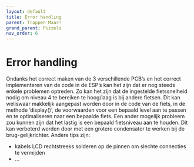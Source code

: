 ```yaml
---
layout: default
title: Error handling
parent: Trappen Maar!
grand_parent: Puzzels
nav_order: 6
---
```

# Error handling

Ondanks het correct maken van de 3 verschillende PCB’s en het correct implementeren van de code in de
ESP’s kan het zijn dat er nog steeds enkele problemen optreden.
Zo kan het zijn dat de ingestelde fietssnelheid nodig om niveau 4 te bereiken te hoog/laag is bij andere fietsen.
Dit kan weliswaar makkelijk aangepast worden door in de code van de fiets, in de methode ’display()’, de
voorwaarden voor een bepaald level aan te passen en te optimaliseren naar een bepaalde fiets.
Een ander mogelijk probleem zou kunnen zijn dat het lastig is een bepaald fietsniveau aan te houden. Dit
kan verbeterd worden door met een grotere condensator te werken bij de brug-gelijkrichter.
Andere tips zijn:
* kabels LCD rechtstreeks solderen op de pinnen om slechte connecties te vermijden
* ...


